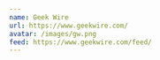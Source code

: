 ```yaml
---
name: Geek Wire
url: https://www.geekwire.com/
avatar: /images/gw.png
feed: https://www.geekwire.com/feed/
---
```


